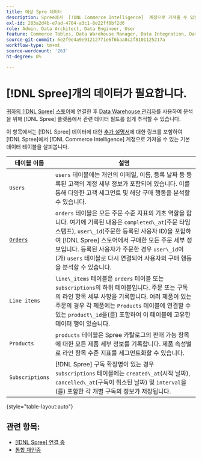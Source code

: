 ```yaml
---
title: 예상 Spre 데이터
description: Spree에서  [!DNL Commerce Intelligence]  계정으로 가져올 수 있는 기본 데이터 테이블을 살펴봅니다.
exl-id: 203a2d4b-e7ad-4704-a3c1-8e22ff0bf2d6
role: Admin, Data Architect, Data Engineer, User
feature: Commerce Tables, Data Warehouse Manager, Data Integration, Data Import/Export
source-git-commit: 6e2f9e4a9e91212771e6f6baa8c2f8101125217a
workflow-type: tm+mt
source-wordcount: '263'
ht-degree: 0%

---
```


# [!DNL Spree]개의 데이터가 필요합니다.

[귀하의 [!DNL Spree] 스토어](../../../data-analyst/importing-data/integrations/spree.md)에 연결한 후 [Data Warehouse 관리자](../../data-warehouse-mgr/tour-dwm.md)를 사용하여 분석을 위해 [!DNL Spree] 플랫폼에서 관련 데이터 필드를 쉽게 추적할 수 있습니다.

이 항목에서는 [!DNL Spree] 데이터에 대한 [추가 설명서](https://guides.spreecommerce.org/developer/addresses.html#address)에 대한 링크를 포함하여 [!DNL Spree]에서 [!DNL Commerce Intelligence] 계정으로 가져올 수 있는 기본 데이터 테이블을 살펴봅니다.

| **테이블 이름** | **설명** |
|-----|-----|
| `Users` | `users` 테이블에는 개인의 이메일, 이름, 등록 날짜 등 등록된 고객의 계정 세부 정보가 포함되어 있습니다. 이를 통해 다양한 고객 세그먼트 및 해당 구매 행동을 분석할 수 있습니다. |
| [`Orders`](https://guides.spreecommerce.org/developer/orders.html#overview) | `orders` 테이블은 모든 주문 수준 지표의 기초 역할을 합니다. 여기에 기록된 내용은 `completed\_at`(주문 타임스탬프), `user\_id`(주문한 등록된 사용자 ID)을 포함하여 [!DNL Spree] 스토어에서 구매한 모든 주문 세부 정보입니다. 등록된 사용자가 주문한 경우 `user\_id`이(가) `users` 테이블로 다시 연결되어 사용자의 구매 행동을 분석할 수 있습니다. |
| `Line items` | `line\_items` 테이블은 `orders` 테이블 또는 `subscriptions`의 하위 테이블입니다. 주문 또는 구독의 라인 항목 세부 사항을 기록합니다. 여러 제품이 있는 주문의 경우 각 제품에는 `Products` 테이블에 연결할 수 있는 `product\_id`을(를) 포함하여 이 테이블에 고유한 데이터 행이 있습니다. |
| `Products` | `products` 테이블은 Spree 카탈로그의 판매 가능 항목에 대한 모든 제품 세부 정보를 기록합니다. 제품 속성별로 라인 항목 수준 지표를 세그먼트화할 수 있습니다. |
| `Subscriptions` | [!DNL Spree] 구독 확장명이 있는 경우 `subscriptions` 테이블에는 `created\_at`(시작 날짜), `cancelled\_at`(구독이 취소된 날짜) 및 `interval`을(를) 포함한 각 개별 구독의 정보가 저장됩니다. |

{style="table-layout:auto"}

## 관련 항목:

* [ [!DNL Spree] 연결 중](../integrations/spree.md)
* [통합 재인증](https://experienceleague.adobe.com/docs/commerce-knowledge-base/kb/how-to/mbi-reauthenticating-integrations.html?lang=ko)

